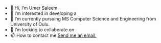 - 👋 Hi, I’m Umer Saleem
- 👀 I’m interested in developing a
- 🌱 I’m currently pursuing MS Computer Science and Engineering from University of Oulu.
- 💞️ I’m looking to collaborate on 
- 📫 How to contact me:<a href = "mailto: umersaleem64200@hotmail.com">Send me an email.</a>

<!---
umer-saleem/umer-saleem is a ✨ special ✨ repository because its `README.md` (this file) appears on your GitHub profile.
You can click the Preview link to take a look at your changes.
--->
